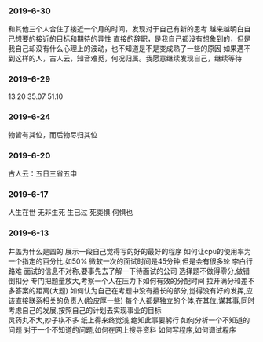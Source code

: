 ### 2019-6-30
和其他三个人合住了接近一个月的时间，发现对于自己有新的思考
越来越明白自己想要的接近的目标和期待的异性
直接的辞职，是我自己都没有想象到的，但是我自己却没有什么心理上的波动，也不知道是不是变成熟了一些的原因
如果遇不到这样的人，古人云，知音难觅，何况归属。我愿意继续发现自己，继续等待

### 2019-6-29
13.20 35.07 51.10

### 2019-6-24
物皆有其位，而后物尽归其位 

### 2019-6-20
古人云：五日三省五申

### 2019-6-17
人生在世
无非生死
生已过
死奕惧
何惧也

### 2019-6-13

井盖为什么是圆的
展示一段自己觉得写的好的最好的程序
如何让cpu的使用率为一个指定的百分比,如50%
微软一次的面试时间是45分钟,但是会有很多轮
李白行路难
面试的信息不对称,要事先去了解一下待面试的公司
选择题不做得零分,做错倒扣分
专门把题量放大,考察一个人在压力下如何有效的分配时间
拉开满分和差不多答案的距离(大题)
如何认为自己在考题中没有擅长的部分,觉得没有好的发挥,应该直接联系相关的负责人(脸皮厚一些)
每个人都是独立的个体,在其位,谋其事,同时考虑自己的发展,按照自己的计划去实现事业的目标\
灵药丸不大,妙子棋不多
纸上得来终觉浅,绝知此事要躬行
如何分析一个不知道的问题
对于一个不知道的问题,如何在网上搜寻资料
如何写程序,如何调试程序